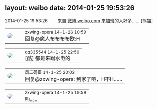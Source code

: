 layout: weibo
date: 2014-01-25 19:53:26
---
<meta name="referrer" content="no-referrer" />

2014-01-25 19:53:26  &nbsp;&nbsp;&nbsp;&nbsp;&nbsp;&nbsp; 来自 <a href="http://weibo.com/" rel="nofollow">微博 weibo.com</a>
来加班的人好多…… [熊猫] ​​​

<table style="width: 100%;">
  <tr>
    <td style="width: 40px;"><img style="border-radius:50%" src="https://tva4.sinaimg.cn/crop.0.0.180.180.50/735b8c72jw1e8qgp5bmzyj2050050aa8.jpg?KID=imgbed,tva&Expires=1624465145&ssig=p2ssm6O99X"></td>
    <td colspan="2"><small>zxwing-opera 14-1-26 10:59</small><br/>回复@魔人布布布布欧:H</td>
  </tr>
</table>

<table style="width: 100%;">
  <tr>
    <td style="width: 40px;"><img style="border-radius:50%" src="https://tva4.sinaimg.cn/crop.0.0.180.180.50/7d25944djw1e8qgp5bmzyj2050050aa8.jpg?KID=imgbed,tva&Expires=1624465145&ssig=cm15cvV5G1"></td>
    <td colspan="2"><small>qq335544 14-1-25 22:50</small><br/>[酷] 都是来蹭水电的</td>
  </tr>
</table>

<table style="width: 100%;">
  <tr>
    <td style="width: 40px;"><img style="border-radius:50%" src="https://tva3.sinaimg.cn/crop.0.0.639.639.50/6d2a6003jw8f3idy69w2gj20hs0hrt9g.jpg?KID=imgbed,tva&Expires=1624465145&ssig=SSVYGkGXHV"></td>
    <td colspan="2"><small>风二码畜 14-1-25 20:02</small><br/>回复@zxwing-opera: 到家了吧，H不H……</td>
  </tr>
</table>

<table style="width: 100%;">
  <tr>
    <td style="width: 40px;"><img style="border-radius:50%" src="https://tva4.sinaimg.cn/crop.0.0.180.180.50/735b8c72jw1e8qgp5bmzyj2050050aa8.jpg?KID=imgbed,tva&Expires=1624465145&ssig=p2ssm6O99X"></td>
    <td colspan="2"><small>zxwing-opera 14-1-25 19:59</small><br/>呃。。。</td>
  </tr>
</table>
